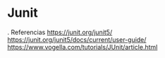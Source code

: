 # Junit

. Referencias
https://junit.org/junit5/
https://junit.org/junit5/docs/current/user-guide/
https://www.vogella.com/tutorials/JUnit/article.html


